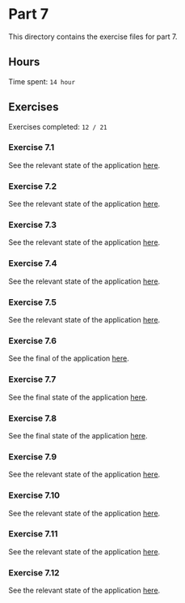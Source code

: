 # Part 7

This directory contains the exercise files for part 7.

## Hours

Time spent: `14 hour`

## Exercises

Exercises completed: `12 / 21`

### Exercise 7.1

See the relevant state of the application [here](https://github.com/rikurauhala/fullstack/tree/2b6ff0ec5762e1bf4dadae682aa67e54d3b5411e/exercises/part07/routed-anecdotes).

### Exercise 7.2

See the relevant state of the application [here](https://github.com/rikurauhala/fullstack/tree/d3606c6b70e695fb8fbc6d116dacdda721199b02/exercises/part07/routed-anecdotes).

### Exercise 7.3

See the relevant state of the application [here](https://github.com/rikurauhala/fullstack/tree/a54c1ea58a0655b65baaad06c53453bbb83c827b/exercises/part07/routed-anecdotes).

### Exercise 7.4

See the relevant state of the application [here](https://github.com/rikurauhala/fullstack/tree/5dee5d8852161dea542d3108c23b4c5412203687/exercises/part07/routed-anecdotes).

### Exercise 7.5

See the relevant state of the application [here](https://github.com/rikurauhala/fullstack/tree/5b4335fd64de0dd6f0c212f9519d9a6a68b0658a/exercises/part07/routed-anecdotes).

### Exercise 7.6

See the final of the application [here](https://github.com/rikurauhala/fullstack/tree/main/exercises/part07/routed-anecdotes).

### Exercise 7.7

See the final state of the application [here](https://github.com/rikurauhala/fullstack/tree/main/exercises/part07/country-hook).

### Exercise 7.8

See the final state of the application [here](https://github.com/rikurauhala/fullstack/tree/main/exercises/part07/ultimate-hooks).

### Exercise 7.9

See the relevant state of the application [here](https://github.com/rikurauhala/fullstack/tree/2b131bab040bf2292e92e16e357f626164e3aaba/exercises/part07/bloglist).

### Exercise 7.10

See the relevant state of the application [here](https://github.com/rikurauhala/fullstack/tree/78b4e1ec3b43b9c6ef8c68c26db97ecea14c01d6/exercises/part07/bloglist).

### Exercise 7.11

See the relevant state of the application [here](https://github.com/rikurauhala/fullstack/tree/36cb793d94fa3314ee79364dd996971ef07d73a2/exercises/part07/bloglist).

### Exercise 7.12

See the relevant state of the application [here](https://github.com/rikurauhala/fullstack/tree/42b4fc3adc0225eae51f95cb6b35454d4b141991/exercises/part07/bloglist).

<!--

### Exercise 7.13

See the relevant state of the application [here]().

### Exercise 7.14

See the relevant state of the application [here]().

### Exercise 7.15

See the relevant state of the application [here]().

### Exercise 7.16

See the relevant state of the application [here]().

### Exercise 7.17

See the relevant state of the application [here]().

### Exercise 7.18

See the relevant state of the application [here]().

### Exercise 7.19

See the relevant state of the application [here]().

### Exercise 7.20

See the relevant state of the application [here]().

### Exercise 7.21

See the relevant state of the application [here]().

-->
